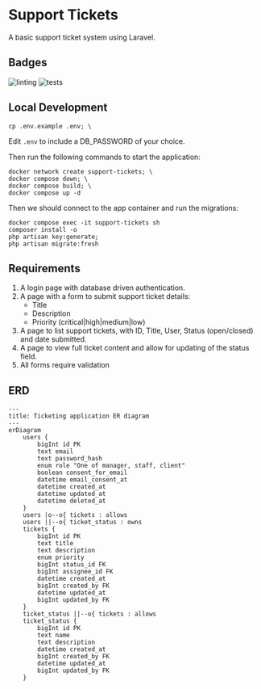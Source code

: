 # Support Tickets

A basic support ticket system using Laravel.

## Badges

![linting](https://github.com/NoonDaySun-Programming-Pty-Ltd/support-tickets/actions/workflows/lint.yml/badge.svg)
![tests](https://github.com/NoonDaySun-Programming-Pty-Ltd/support-tickets/actions/workflows/test.yml/badge.svg)

## Local Development

```shell
cp .env.example .env; \
```

Edit `.env` to include a DB_PASSWORD of your choice.

Then run the following commands to start the application:

```shell
docker network create support-tickets; \
docker compose down; \
docker compose build; \
docker compose up -d
```

Then we should connect to the app container and run the migrations:

```shell
docker compose exec -it support-tickets sh
composer install -o
php artisan key:generate;
php artisan migrate:fresh
```

## Requirements

1. A login page with database driven authentication.
2. A page with a form to submit support ticket details:
   - Title
   - Description
   - Priority (critical|high|medium|low)
3. A page to list support tickets, with ID, Title, User, Status (open/closed) and date submitted.
4. A page to view full ticket content and allow for updating of the status field.
5. All forms require validation

## ERD

```mermaid
---
title: Ticketing application ER diagram
---
erDiagram
    users {
        bigInt id PK
        text email
        text password_hash
        enum role "One of manager, staff, client"
        boolean consent_for_email
        datetime email_consent_at
        datetime created_at
        datetime updated_at
        datetime deleted_at
    }
    users |o--o{ tickets : allows
    users ||--o{ ticket_status : owns
    tickets {
        bigInt id PK
        text title
        text description
        enum priority
        bigInt status_id FK
        bigInt assignee_id FK
        datetime created_at
        bigInt created_by FK
        datetime updated_at
        bigInt updated_by FK
    }
    ticket_status ||--o{ tickets : allows
    ticket_status {
        bigInt id PK
        text name
        text description
        datetime created_at
        bigInt created_by FK
        datetime updated_at
        bigInt updated_by FK
    }
```

